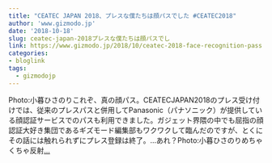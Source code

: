 ```yaml
---
title: "CEATEC JAPAN 2018、プレスな僕たちは顔パスでした #CEATEC2018"
author: 'www.gizmodo.jp'
date: '2018-10-18'
slug: ceatec-japan-2018プレスな僕たちは顔パスでし
link: https://www.gizmodo.jp/2018/10/ceatec-2018-face-recognition-pass.html
categories:
- bloglink
tags:
  - gizmodojp
---
```


Photo:小暮ひさのりこれぞ、真の顔パス。CEATECJAPAN2018のプレス受け付けでは、従来のプレスパスと併用してPanasonic（パナソニック）が提供している顔認証サービスでのパスも利用できました。ガジェット界隈の中でも屈指の顔認証大好き集団であるギズモード編集部もワクワクして臨んだのですが、とくにその話には触れられずにプレス登録は終了。…あれ？Photo:小暮ひさのりめちゃくちゃ反射[... <i class="fas fa-external-link-alt"></i>](https://www.gizmodo.jp/2018/10/ceatec-2018-face-recognition-pass.html)

